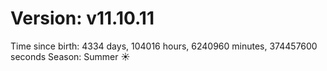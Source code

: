 # Version: v11.10.11
Time since birth: 4334 days, 104016 hours, 6240960 minutes, 374457600 seconds
Season: Summer ☀️
